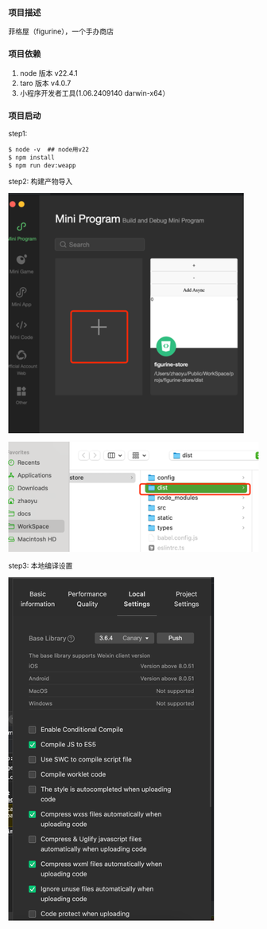 ### 项目描述
菲格屋（figurine），一个手办商店
### 项目依赖

1. node 版本 v22.4.1 
2. taro 版本 v4.0.7
3. 小程序开发者工具(1.06.2409140 darwin-x64）

### 项目启动
step1:
```shell
$ node -v  ## node用v22
$ npm install 
$ npm run dev:weapp
```
step2: 构建产物导入

![img.png](static/img_02.png)

![img_1.png](static/img_03.png)

step3: 本地编译设置

![img.png](static/img_01.png)
